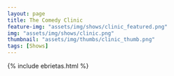 ```yaml
---
layout: page
title: The Comedy Clinic
feature-img: "assets/img/shows/clinic_featured.png"
img: "assets/img/shows/clinic.png"
thumbnail: "assets/img/thumbs/clinic_thumb.png"
tags: [Shows]
---
```


{% include ebrietas.html %}